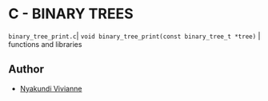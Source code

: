 # C - BINARY TREES

`binary_tree_print.c`| `void binary_tree_print(const binary_tree_t *tree)` | functions and libraries

## Author
- [Nyakundi Vivianne](https://github.com/Vivi-anne/binary_trees.git)
